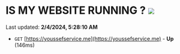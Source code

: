 # IS MY WEBSITE RUNNING ? [![](https://img.shields.io/static/v1?label=Sponsor&message=%E2%9D%A4&logo=GitHub&color=%23fe8e86)](https://github.com/sponsors/<username>)

Last updated: **2/4/2024, 5:28:10 AM**

- `GET` [https://youssefservice.me](https://youssefservice.me) - **Up** (146ms)
